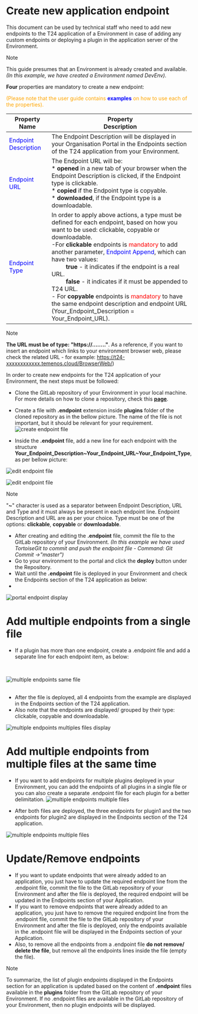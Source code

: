 
# Create new application endpoint #
This document can be used by technical staff who need to add new endpoints to the T24 application of a Environment in case of adding any custom endpoints or deploying a plugin in the application server of the Environment.

> [!Note]
> This guide presumes that an Environment is already created and available. *(In this example, we have created a Environment named DevEnv).*
   
**Four** properties are mandatory to create a new endpoint:

<span style="color:orange">(Please note that the user guide contains <span style="color:blue">**examples**</span> on how to use each of the properties).</span>

| Property Name        | Property <br />Description	|
|-					   |-		                |
|<span style="color:blue">Endpoint Description</span>  | The Endpoint Description will be displayed in your Organisation Portal in the Endpoints section of the T24 application from your Environment. |
|<span style="color:blue">Endpoint URL</span>          | The Endpoint URL will be: <br /> * **opened** in a new tab of your browser when the Endpoint Description is clicked, if the Endpoint type is clickable. <br /> * **copied** if the Endpoint type is copyable. <br />* **downloaded**, if the Endpoint type is a downloadable. |
|<span style="color:blue">Endpoint Type</span>          | In order to apply above actions, a type must be defined for each endpoint, based on how you want to be used: clickable, copyable or downloadable. <br />-For **clickable** endpoints is <span style="color:red">mandatory</span> to add another parameter, <span style="color:blue">Endpoint Append</span>, which can have two values:<br>&nbsp; &nbsp;&nbsp; &nbsp;&nbsp; &nbsp;**true** - it indicates if the endpoint is a real URL. <br />&nbsp; &nbsp;&nbsp; &nbsp;&nbsp; &nbsp;**false** - it indicates if it must be appended to T24 URL.<br />- For **copyable** endpoints is <span style="color:red">mandatory</span> to have the same endpoint description and endpoint URL (Your_Endpoint_Description = Your_Endpoint_URL). |


 > [!Note]
 > **The URL must be of type: "https://........"**.
 > As a reference, if you want to insert an endpoint which links to your environment browser web, please check the related URL - for example: https://t24-xxxxxxxxxxxx.temenos.cloud/BrowserWeb/)


In order to create new endpoints for the T24 application of your Environment, the next steps must be followed:
 - Clone the GitLab repository of your Environment in your local machine. For more details on how to clone a repository, check this <a href="./use-gitlab-repository.md" target="_blank">**page**</a>.

 - Create a file with **.endpoint** extension inside **plugins** folder of the cloned repository as in the bellow picture. The name of the file is not important, but it should be relevant for your requirement.
![create endpoint file](./images/endpoint-create.png)

 - Inside the **.endpoint** file, add a new line for each endpoint with the structure **Your_Endpoint_Description~Your_Endpoint_URL~Your_Endpoint_Type**, as per bellow picture:

 ![edit endpoint file](./images/app-endpoint-edit.png)

 ![edit endpoint file](./images/app-endpoint-append.png)
 
 > [!Note]
 > "**~**" character is used as a separator between Endpoint Description, URL and Type and it must always be present in each endpoint line.
> Endpoint Description and URL are as per your choice. Type must be one of the options: **clickable**, **copyable** or **downloadable**.

 - After creating and editing the **.endpoint** file, commit the file to the GitLab repository of your Environment. *(In this example we have used TortoiseGit to commit and push the endpoint file - Command: Git Commit ->"master")*
 - Go to your environment to the portal and click the **deploy** button under the Repository.   
 - Wait until the **.endpoint** file is deployed in your Environment and check the Endpoints section of the T24 application as below:
 - 
 ![portal endpoint display](./images/endpoint-added.png)


# Add multiple endpoints from a single file #

 - If a plugin has more than one endpoint, create a .endpoint file and add a separate line for each endpoint item, as below:
 <br>

 ![multiple endpoints same file](./images/app-endpoint-all.png)
<br>
<br>
 - After the file is deployed, all 4 endpoints from the example are displayed in the Endpoints section of the T24 application.
 - Also note that the endpoints are displayed/ grouped by their type: clickable, copyable and downloadable.
 
 ![multiple endpoints multiples files display](./images/app-endpoint-grouped.png)

# Add multiple endpoints from multiple files at the same time #
 - If you want to add endpoints for multiple plugins deployed in your Environment, you can add the endpoints of all plugins in a single file or you can also create a separate .endpoint file for each plugin for a better delimitation.
 ![multiple endpoints multiple files](./images/app-endpoint-multi.png)

 - After both files are deployed, the three endpoints for plugin1 and the two endpoints for plugin2 are displayed in the Endpoints section of the T24 application.

 ![multiple endpoints multiple files](./images/endpoint-click.png)

# Update/Remove endpoints #
 - If you want to update endpoints that were already added to an application, you just have to update the required endpoint line from the .endpoint file, commit the file to the GitLab repository of your Environment and after the file is deployed, the required endpoint will be updated in the Endpoints section of your Application.
 - If you want to remove endpoints that were already added to an application, you just have to remove the required endpoint line from the .endpoint file, commit the file to the GitLab repository of your Environment and after the file is deployed, only the endpoints available in the .endpoint file will be displayed in the Endpoints section of your Application.
 - Also, to remove all the endpoints from a .endpoint file **do not remove/ delete the file**, but remove all the endpoints lines inside the file (empty the file).

 > [!Note]
 > To summarize, the list of plugin endpoints displayed in the Endpoints section for an application is updated based on the content of **.endpoint** files available in the **plugins** folder from the GitLab repository of your Environment. If no .endpoint files are available in the GitLab repository of your Environment, then no plugin endpoints will be displayed.
 
